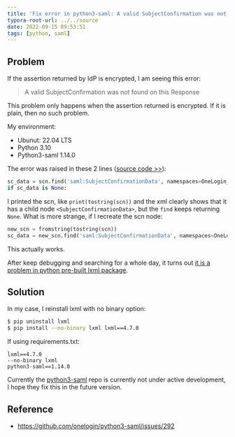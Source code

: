 ```yaml
---
title: 'Fix error in python3-saml: A valid SubjectConfirmation was not found'
typora-root-url: ../../source
date: 2022-09-15 09:53:51
tags: [python, saml]
---
```




## Problem

If the assertion returned by IdP is encrypted, I am seeing this error:

> A valid SubjectConfirmation was not found on this Response

This problem only happens when the assertion returned is encrypted. If it is plain, then no such problem.

My environment:

* Ubunut: 22.04 LTS
* Python 3.10
* Python3-saml 1.14.0

The error was raised in these 2 lines ([source code >>](https://github.com/onelogin/python3-saml/blob/v1.14.0/src/onelogin/saml2/response.py#L246)):

```python
sc_data = scn.find('saml:SubjectConfirmationData', namespaces=OneLogin_Saml2_Constants.NSMAP)
if sc_data is None:
```

I printed the scn, like `print(tostring(scn))` and the xml clearly shows that it has a child node `<SubjectConfirmationData>`, but the `find` keeps returning `None`. What is more strange, if I recreate the scn node:

```python
new_scn = fromstring(tostring(scn))
sc_data = new_scn.find('saml:SubjectConfirmationData', namespaces=OneLogin_Saml2_Constants.NSMAP)
```

This actually works.

After keep debugging and searching for a whole day, it turns out [it is a problem in python pre-built lxml package](https://github.com/onelogin/python3-saml/issues/292).



## Solution

In my case, I reinstall lxml with no binary option:

```bash
$ pip uninstall lxml
$ pip install --no-binary lxml lxml==4.7.0
```

If using requirements.txt:

```
lxml==4.7.0
--no-binary lxml
python3-saml==1.14.0
```

Currently the [python3-saml](https://github.com/onelogin/python3-saml) repo is currently not under active development, I hope they fix this in the future version.

## Reference

* https://github.com/onelogin/python3-saml/issues/292

